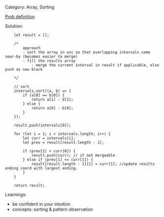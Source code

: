 Category: Array, Sorting

[Prob definition](https://leetcode.com/problems/merge-intervals/description/)

Solution:

```
    let result = [];

    /* 
        approach
        - sort the array in asc so that overlapping intervals come near-by (becomes easier to merge)
        - fill the results array 
            - merge the current interval in result if applicable, else push as new block

    */

    // sort
    intervals.sort((a, b) => {
        if (a[0] == b[0]) {
            return a[1] - b[1];
        } else {
            return a[0] - b[0];
        }
    });

    result.push(intervals[0]);

    for (let i = 1; i < intervals.length; i++) {
        let curr = intervals[i];
        let prev = result[result.length - 1];

        if (prev[1] < curr[0]) {
            result.push(curr); // if not mergeable
        } else if (prev[1] <= curr[1]) {
            result[result.length - 1][1] = curr[1]; //update results ending coord with largest ending.
        }
    }

    return result;
```

Learnings:

- be confident in your intuition
- concepts: sorting & pattern observation